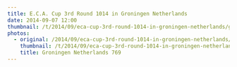 ```yaml
---
title: E.C.A. Cup 3rd Round 1014 in Groningen Netherlands
date: 2014-09-07 12:00
thumbnail: /t/2014/09/eca-cup-3rd-round-1014-in-groningen-netherlands/groningen-netherlands-769.jpg
photos:
  - original: /2014/09/eca-cup-3rd-round-1014-in-groningen-netherlands/groningen-netherlands-769.jpg
    thumbnail: /t/2014/09/eca-cup-3rd-round-1014-in-groningen-netherlands/groningen-netherlands-769.jpg
    title: Groningen Netherlands 769
---
```

